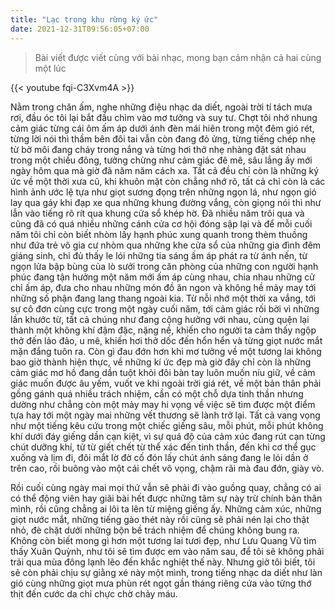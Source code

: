 ```yaml
---
title: "Lạc trong khu rừng ký ức"
date: 2021-12-31T09:56:05+07:00
---
```


> Bài viết được viết cùng với bài nhạc, mong bạn cảm nhận cả hai cùng một lúc

{{< youtube fqi-C3Xvm4A >}}

Nằm trong chăn ấm, nghe những điệu nhạc da diết, ngoài trời tí tách mưa rơi, đầu óc tôi lại bắt đầu chìm vào mơ tưởng và suy tư. Chợt tôi nhớ nhung cảm giác từng cái ôm ấm áp dưới ánh đèn mái hiên trong một đêm gió rét, từng lời nói thì thầm bên đôi tai vẫn còn đang đỏ ửng, từng tiếng chép nhẹ từ bờ môi đang cháy trong nắng và từng hơi thở nhẹ nhàng đặt sát nhau trong một chiều đông, tưởng chừng như cảm giác đê mê, sâu lắng ấy mới ngày hôm qua mà giờ đã năm năm cách xa. Tất cả đều chỉ còn là những ký ức về một thời xưa cũ, khi khuôn mặt còn chẳng nhớ rõ, tất cả chỉ còn là các hình ảnh ước lệ tựa như giọt sương đọng trên những ngọn lá, như ngọn gió lay qua gáy khi đạp xe qua những khung đường vắng, còn giọng nói thì như lẫn vào tiếng rõ rít qua khung cửa sổ khép hờ. Đã nhiều năm trôi qua và cũng đã có quá nhiều những cánh cửa cơ hội đóng sập lại và để mỗi cuối năm tôi chỉ còn biết nhòm lấy hạnh phúc xung quanh trong thèm thuồng như đứa trẻ vô gia cư nhòm qua những khe cửa sổ của những gia đình đêm giáng sinh, chỉ đủ thấy le lói những tia sáng ấm áp phát ra từ ánh nến, từ ngọn lửa bập bùng của lò sưởi trong căn phòng của những con người hạnh phúc đang tận hưởng một năm mới ấm áp cùng nhau, chia nhau những cử chỉ ấm áp, đưa cho nhau những món đồ ăn ngon và không hề mảy may tới những số phận đang lang thang ngoài kia. Từ nỗi nhớ một thời xa vắng, tới sự cô đơn cùng cực trong một ngày cuối năm, tới cảm giác rối bời vì những lần khước từ, tất cả chúng như đang cộng hưởng với nhau, cùng quện lại thành một không khí đậm đặc, nặng nề, khiến cho người ta cảm thấy ngộp thở đến lảo đảo, u mê, khiến hơi thở dốc đến hổn hển và từng giọt nước mắt mặn đắng tuôn ra. Còn gì đau đớn hơn khi mơ tưởng về một tương lai không bao giờ thành hiện thực, về những kí ức đẹp mà giờ đây chỉ còn là những cảm giác mơ hồ đang dần tuột khỏi đôi bàn tay luôn muốn níu giữ, về cảm giác muốn được âu yếm, vuốt ve khi ngoài trời giá rét, về một bản thân phải gồng gánh quá nhiều trách nhiệm, cần có một chỗ dựa tinh thần nhưng dường như chẳng còn một mảy may hi vọng về việc sẽ tìm được một điểm tựa hay tới một ngày mai những vết thương sẽ lành trở lại. Tất cả vang vọng như một tiếng kêu cứu trong một chiếc giếng sâu, mỗi phút, mỗi phút không khí dưới đáy giếng dần cạn kiệt, vì sự quá độ của cảm xúc đang rút cạn từng chút dưỡng khí, từ từ giết chết từ thể xác đến tinh thần, đến khi cơ thể gục xuống và lịm đi, đôi mắt lờ đờ cố đón lấy chút ánh sáng đang le lói dần ở trên cao, rồi buông vào một cái chết vô vọng, chậm rãi mà đau đớn, giày vò.

Rồi cuối cùng ngày mai mọi thứ vẫn sẽ phải đi vào guồng quay, chẳng có ai có thể động viên hay giãi bài hết được những tâm sự này trừ chính bản thân mình, rồi cũng chẳng ai lôi ta lên từ miệng giếng ấy. Những cảm xúc, những giọt nước mắt, những tiếng gào thét này rồi cũng sẽ phải nén lại cho thật nhỏ, đè chặt dưới những bộn bề trách nhiệm để chúng không bung ra. Không còn biết mong gì hơn một tương lai tươi đẹp, như Lưu Quang Vũ tìm thấy Xuân Quỳnh, như tôi sẽ tìm được em vào năm sau, để tôi sẽ không phải trải qua mùa đông lạnh lẽo đến khắc nghiệt thế này. Nhưng giờ tôi biết, tôi sẽ còn phải chịu sự giằng xé này một mình, trong tiếng nhạc da diết như làn gió cùng những giọt mưa phùn rét ngọt gần tháng riêng cứa vào từng thớ thịt đến cước da chỉ chực chờ chảy máu.